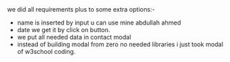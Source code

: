 ##

we did all requirements plus to some extra options:-

- name is inserted by input u can use mine abdullah ahmed
- date we get it by click on button.
- we put all needed data in contact modal
- instead of building modal from zero no needed libraries i just took modal of w3school coding.
